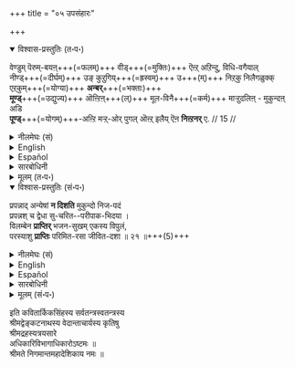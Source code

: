 +++
title = "०५ उपसंहारः"

+++
<details open><summary>विश्वास-प्रस्तुतिः (त॰प॰)</summary>

वेण्डुम् पॆरुम्-बयऩ्+++(=फलम्)+++ वीड्+++(=मुक्तिः)+++ ऎऩ्ऱ् अऱिन्दु, विधि-वगैयाल्  
नीण्ड्+++(=दीर्घम्)+++ उङ् कुऱुगिय्+++(=ह्रस्वम्)+++ उ+++(म्)+++ निऱ्‌कु निलैगळुक्क् एऱ्‌कुम्+++(=योग्या)+++ **अन्बर्**+++(=भक्ताः)+++  
**मूण्ड्**+++(=उद्युज्य)+++ ऒऩ्ऱिऩ्+++(ल्)+++ मूल-विनै+++(=कर्म)+++ माऱ्ऱुदलिऩ् - मुकुन्दऩ् अडि  
**पूण्ड्**+++(=योगम्)+++-अऩ्ऱि मऱ्ऱ्-ओर् पुगल् ऒऩ्ऱ् इलैय् ऎऩ **निऩ्ऱनर्** ए. // 15 //
</details>

<details><summary>नीलमेघः (सं)</summary>

(अधिकारार्थसंग्राहिका गाथा) 
अपेक्षणीयो महापुरुषार्थो मोक्ष इति विज्ञाय  
विधि-भेदात् दीर्घतया ह्रस्वतया च स्थितयोर् निष्ठयोर्  
योग्या भक्ताः एकस्यां प्रवृत्य,  
मूल-कर्मणां विनिवर्तने  
मुकुन्द-चरणाश्रयणम् अन्तराऽन्यः कश्चिद् उपायो नास्तीति स्थिताः ॥ 
</details>

<details><summary>English</summary>

Those who desire to attain the bliss of Bhagavān  
realise that the supreme aim of life is mokṣa  
and that there are two upāyas or means attaining it,  
one prolonged and the other quick 
which depend on their luck.  
They adopt one of these two upāyas  
and find that, for getting rid of the hindrances caused by past karma,  
there is no other way  
than seeking the feet of Mukunda for refuge.
</details>

<details><summary>Español</summary>

Those who desire to attain the bliss of Bhagavān  
realise that the supreme aim of life is mokṣa  
and that there are two upāyas or means attaining it,  
one prolonged and the other quick 
which depend on their luck.  
They adopt one of these two upāyas  
and find that, for getting rid of the hindrances caused by past karma,  
there is no other way  
than seeking the feet of Mukunda for refuge.
</details>

<details><summary>सारबोधिनी</summary>

एदेनुम् ऒरु प्रकारम् आगव् उम् आम्;  
आर् एनुम् ऒरुवर् अनुष्ठिक्कवुम् आम्;  
प्रपत्तिक्कल्लदु सर्वेश्वरऩ् परमपुरुषार्थङ्गॊडुक्क इरङ्गानॆऩ्गिऱवर्थत्तै अधिकारावसानगाथैयाले भङ्ग्यन्तरेण सङ्ग्रहिक्किऱार् वेण्डुमित्यादिना । वेण्डुम्बॆरुम्बयऩ् - प्रार्थनीयमाऩ महाफलम्. वीडु - मोक्षम्. ऎऩ्ऱऱिन्दु - ऎऩ्ऱु शास्त्रङ्गळाले तॆळिन्दु. नीण्डुं कुऱुगियुं निऱ्‌कुम् - चिरकाल साध्यमायुं क्षणकालसाध्यमायुमिरुक्किऱ. निलैगळुक्कु - सद्वारकप्रपत्ति अद्वारकप्रपत्ति ऎऩ्गिऱ उपायद्वयत्तिऱ्‌कु, भक्तिप्रपत्तिकळुक् कॆऩ्ऱबडि. विदिवगैयाल् एऱ्‌कुम् - पूर्वसुकृतविशेषमूलमाऩ सकिञ्चनत्वाकिञ्चनत्वादिगळाले योग्यराऩ. अन्बर् - मुमुक्षुक्कळ्.  
ऒऩ्ऱिल् मूण्डु - इव्विरण्डिले तनक्कु शक्यमानवन्यतरोपायत्तिल् उद्योगित्तु, मूलविनै - संसारानुवृत्तिकळॆल्लावऱ्ऱिऱ्‌कुं कारणमाऩ प्राचीनकर्मङ्गळै, उपायविरोधियायुम्, प्राप्तिविरोधियायुमुळ्ळ प्राचीनकर्मङ्गळैयॆऩ्ऱबडि. माऱ्ऱुदलिल् - निवर्तिप्पिक्कैयिल्. मुगुन्दनडि पूण्डऩ्ऱि - भगवत्पादारविन्दशरणागतियैप् पण्णुमदॊऴिय, मऱ्ऱोर्बुगल् - वेऱुबट्टदाऩ निरपेक्षद्वितीयोपायम्. ऒऩ्ऱिल्लै - ऒऩ्ऱुमिल्लै. कश्चिदपि नास्ती-त्यर्थः । ऎऩ निऩ्ऱनरे - ऎऩ्ऩुम्बडि निऩ्ऱार्गळ्.  
</details>

<details><summary>मूलम् (त॰प॰)</summary>

वेण्डुम् पॆरुम्बयऩ् वीडॆऩ्ऱऱिन्दु विदिवगैयाल्  
नीण्डुङ्गुऱुगियुनिऱ्‌कु निलैगळुक्केऱ्‌कुमन्बर्  
मूण्डॊऩ्ऱिऩ् मूलविनैमाऱ्ऱुदलिऩ् मुगुन्दनडि  
पूण्डऩ्ऱि मऱ्ऱोर्बुगलॊऩ्ऱिलैयॆऩ निऩ्ऱनरे. // 15 //
</details>

<details open><summary>विश्वास-प्रस्तुतिः (सं॰प॰)</summary>

प्रपन्नाद् अन्येषां **न दिशति** मुकुन्दो निज-पदं  
प्रपन्नश् च द्वेधा सु-चरित--परीपाक-भिदया ।  
विलम्बेन **प्राप्तिर्** भजन-सुखम् एकस्य विपुलं,  
परस्याशु **प्राप्तिः** परिमित-रसा जीवित-दशा ॥ २१ ॥+++(5)+++
</details>

<details><summary>नीलमेघः (सं)</summary>

प्रपन्नाद् अन्येषां **न दिशति** मुकुन्दो निज-पदं  
प्रपन्नश् च द्वेधा सु-चरित--परीपाक-भिदया ।  
विलम्बेन **प्राप्तिर्** भजन-सुखम् एकस्य विपुलं,  
परस्याशु **प्राप्तिः** परिमित-रसा जीवित-दशा ॥ २१ ॥+++(5)+++

</details>

<details><summary>English</summary>

Mukunda does not vouchsafe His abode to any one other than the prapanna.  
The prapanna is of two kinds,  
namely, he who adopts prapatti as the sole and independent means  
and he who adopts prapatti as the auxiliary means to bhakti or upāsana  
and this difference is due to difference in the fruition of their good deeds.  
He who adopts prapatti as an auxiliary to bhakti will attain mokṣa   
after much delay caused by the need to expiate past karma (in one or several bodies),  
but will have the happiness of devout worship in this world for a long time.  
He to whom prapatti is the sole and independent means will attain mokṣa  quickly (i.e.)  
at the end of this life itself,  
but his happiness of serving the Lord in this world  
will be limited and of short duration.

</details>

<details><summary>Español</summary>

Mukunda does not vouchsafe His abode to any one other than the prapanna.  
The prapanna is of two kinds,  
namely, he who adopts prapatti as the sole and independent means  
and he who adopts prapatti as the auxiliary means to bhakti or upāsana  
and this difference is due to difference in the fruition of their good deeds.  
He who adopts prapatti as an auxiliary to bhakti will attain mokṣa   
after much delay caused by the need to expiate past karma (in one or several bodies),  
but will have the happiness of devout worship in this world for a long time.  
He to whom prapatti is the sole and independent means will attain mokṣa  quickly (i.e.)  
at the end of this life itself,  
but his happiness of serving the Lord in this world  
will be limited and of short duration.

</details>

<details><summary>सारबोधिनी</summary>

कीऴ्च्चॊऩ्ऩ प्रपत्तिक्कल्लदु मोक्षं तरविरङ्गानॆन्बदै स्पष्टमागवनुवदित्तुक् कॊण्डु, इन्द इरण्डु प्रपन्नर्गळुक्कुम् इङ्गुळ्ळ फलवैषम्यङ्गळै श्लोकत्ताले काट्टुगिऱार् प्रपन्नादन्येषामित्यादिना । प्रपन्नात् – पूर्वोक्त प्रपत्त्युपायनिष्ठर्गळैक्काट्टिलुम्, अन्येषाम् – प्रपत्तियैयनुष्ठिक्कादवर्गळाऩ तद्भिन्नर्गळुक्कु. मुकुन्दो निजपदं न दिशति – मोक्षप्रदातावाऩ भगवान् तऩ्ऩुडैय तिरुवडियै अथवा ‘‘ तद्विष्णोः परमं पदं’’ ऎऩ्गिऱ तऩ्ऩुडैय परमपदत्तै न ददातीत्यर्थः । प्रपत्तियॊऩ्ऱे मोक्षजनकमागिल् अदु ऒरुवनुक्कु भक्तिद्वारा मऱ्ऱॊरुवनुक्कु स्वातन्त्र्येण मोक्षजनकमावानेऩ्? ऎऩ्ऩ, अदु अधिकारिभेदत्ताले यॆऩ्ऱरुळिच्चॆय्गिऱार् प्रपन्नश्चेति । चश्शङ्कानिवृत्तौ, द्वेधा – सकिञ्चनर् अकिञ्चऩ रॆऩ्ऱु इरण्डुवगैप्पट्टवरायिरुप्पर्गळ्. तथाच सकिञ्चनत्वाकिञ्चनत्वरूपाधिकारभेदत्ताले सकिञ्चननुक्कु भक्तिद्वारामोक्षजनकमायुम् अकिञ्चननुक्कु अद्वारकमाग मोक्षजनक मायुमागलामॆऩ्ऱु करुत्तु. अधिकारिद्वैविध्यन्दाऩ् वेण्डुमो? ऎल्लोरुम् एकाधिकारवान्गळाग इरुक्कक्कूडादोवॆऩ्ऩवरुळिच्चॆय्गिऱार् सुचरितपरीपाकभिदया इति । तद्धेतुभूतसुचरितत्तिनुडैय परिपाकम् भिन्नभिन्नमायिरुप्पदाल् अधिकारम् एकरूपमाग इरुक्कमुडियादॆऩ्ऱु तिरुवुळ्ळम्. सुचरितपरीपाकम् अपर्यनुयोज्यमागैयाले सुचरितन्दाऩ् अप्पडि एऩ् परिपक्वमागवेण्डुमॆऩ्ऱाक्षेबिक्क इडमिल्लै. इप्पडि विलक्षणसुचरित परिपाकत्ताले अधिकारम् भिन्नमागैयाल् अदनालेवरुं तत्तदधिकारिकळिऩ् विलक्षणफलत्तैक्काट्टुगिऱार् विळम्बेन प्राप्तिरिति । एकस्य – द्विविधप्रपन्नरिल् ऒरुवऩाऩ भक्तनुक्कु, विळम्बेन प्राप्तिः – भगवत्प्राप्तिविळम्बिक्कुम्. प्रारब्धकर्म पर्यवसानानन्तर-भावियागैयाले परिपूर्णब्रह्मानुभवरूपभगवत्प्राप्ति विळम्बित्ते वरुमॆऩ्ऱबडि. इन्द, विळम्ब्यफलजनकत्वमे भक्तिक्कु दोषम्. भजनसुखं – भगवत्भजनत्तालेयुण्डागुम् आनन्दम्, अथवा भजनरूपमानवानन्दम्. विपुलम् - विस्तीर्णम्. प्रीतिरूपापन्न ज्ञानमागिऱ आप्रयाणादनुवर्तिक्कैयाले दिनेदिने विस्तीर्णमागविरुक्कुम् ऎऩ्ऱबडि. इवनुक्किदुवे गुणम्. परस्य - अवनैक्काट्टिलुम् भिन्नऩाऩ अद्वारकप्रपत्तिनिष्ठनुक्कु आशु – शीघ्रमाग, क्षणान्तर दिवसान्तर देहावसानादिगळिले, ऎदुगळिल् अपेक्षिक्किऱानो अदिलॆऩ्ऱबडि. प्राप्तिः – परिपूर्णब्रह्मानुभवप्राप्तिः । इदु इवनुक्कु शीघ्रफलसिद्धियाल्वरुम् उत्कर्षम्. जीवितदशा – जीवित्तिरुक्कुम् अवस्थै परिमितरसा – परिच्छिन्नभगवदनुभव सुखा । भक्तिनिष्ठनुक्कुप्पोले प्रीतिरूपापन्नतैलधारावदविच्छिन्नस्मृति (भक्ति) रूपमायुम् आप्रयाणादनुवर्तनीयमुमाऩ भगवदनुभव मिल्लामैयाले इङ्गिरुन्दगालम् अत्यल्पसुखमेयिरुक्कुमॆऩ्ऱबडि. इदुवे इवनुक्कुळ्ळ दोषम्.   
    
    
इति श्रीमदहोबिलमठास्थाने द्विचत्वारिंशत्पट्टे मूर्धाभिषिक्तस्य  
निरवधिकगुरुभक्तिभरितस्य श्रीलक्ष्मीनृसिंहदिव्यपादुकासेवक  
श्रीवण्शठकोप श्री श्रीरङ्गशठकोपयतीन्द्रस्य कृतौ  
श्री सारबोधिन्याख्यायां व्याख्यायाम्   
अधिकारिविभागाधिकारः अष्टमः ॥
</details>

<details><summary>मूलम् (सं॰प॰)</summary>

प्रपन्नादन्येषां न दिशति मुकुन्दो निजपदं  
प्रपन्नश्च द्वेधा सुचरितपरीपाकभिदया ।  
विलम्बेन प्राप्तिर्भजनसुखमेकस्य विपुलं  
परस्याशु प्राप्तिः परिमितरसा जीवितदशा ॥ २१ ॥
</details>

इति कवितार्किकसिंहस्य सर्वतन्त्रस्वतन्त्रस्य  
श्रीमद्वेङ्कटनाथस्य वेदान्ताचार्यस्य कृतिषु  
श्रीमद्रहस्यत्रयसारे  
अधिकारिविभागाधिकारोऽष्टमः ॥  
श्रीमते निगमान्तमहादेशिकाय नमः ॥

